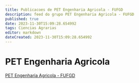 ```yaml
---
title: Publicacoes de PET Engenharia Agricola - FUFGD 
description: feed do grupo PET Engenharia Agricola - FUFGD
published: true
date: 2023-11-30T15:09:28.654992
tags: Ciencias Agrarias
editor: markdown
dateCreated: 2023-11-30T15:09:28.654992
---
```


# PET Engenharia Agricola
[PET Engenharia Agricola - FUFGD](/grupo/145PETEngenhariaAgricolaFUFGD.md)